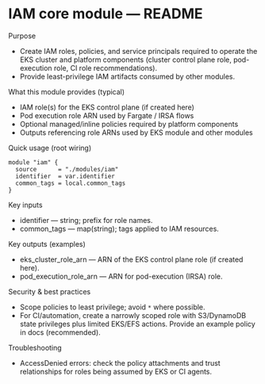 # IAM core module — README

Purpose
- Create IAM roles, policies, and service principals required to operate the EKS cluster and platform components (cluster control plane role, pod-execution role, CI role recommendations).
- Provide least-privilege IAM artifacts consumed by other modules.

What this module provides (typical)
- IAM role(s) for the EKS control plane (if created here)
- Pod execution role ARN used by Fargate / IRSA flows
- Optional managed/inline policies required by platform components
- Outputs referencing role ARNs used by EKS module and other modules

Quick usage (root wiring)
```hcl
module "iam" {
  source      = "./modules/iam"
  identifier  = var.identifier
  common_tags = local.common_tags
}
```

Key inputs
- identifier — string; prefix for role names.
- common_tags — map(string); tags applied to IAM resources.

Key outputs (examples)
- eks_cluster_role_arn — ARN of the EKS control plane role (if created here).
- pod_execution_role_arn — ARN for pod-execution (IRSA) role.

Security & best practices
- Scope policies to least privilege; avoid `*` where possible.
- For CI/automation, create a narrowly scoped role with S3/DynamoDB state privileges plus limited EKS/EFS actions. Provide an example policy in docs (recommended).

Troubleshooting
- AccessDenied errors: check the policy attachments and trust relationships for roles being assumed by EKS or CI agents.
